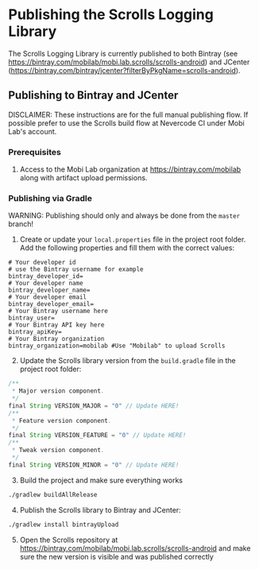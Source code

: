 # Publishing the Scrolls Logging Library

The Scrolls Logging Library is currently published to both Bintray (see https://bintray.com/mobilab/mobi.lab.scrolls/scrolls-android) and JCenter (https://bintray.com/bintray/jcenter?filterByPkgName=scrolls-android).

## Publishing to Bintray and JCenter

DISCLAIMER: These instructions are for the full manual publishing flow. If possible prefer to use the Scrolls build flow at Nevercode CI under Mobi Lab's account.

### Prerequisites

1) Access to the Mobi Lab organization at https://bintray.com/mobilab along with artifact upload permissions. 

### Publishing via Gradle

WARNING: Publishing should only and always be done from the `master` branch!

1) Create or update your `local.properties` file in the project root folder. Add the following properties and fill them with the correct values:

```properties
# Your developer id
# use the Bintray username for example
bintray_developer_id=
# Your developer name
bintray_developer_name=
# Your developer email
bintray_developer_email=
# Your Bintray username here
bintray_user=
# Your Bintray API key here
bintray_apiKey=
# Your Bintray organization
bintray_organization=mobilab #Use "Mobilab" to upload Scrolls
```

2) Update the Scrolls library version from the `build.gradle` file in the project root folder:

```groovy
/**
 * Major version component.
 */
final String VERSION_MAJOR = "0" // Update HERE!
/**
 * Feature version component.
 */
final String VERSION_FEATURE = "0" // Update HERE!
/**
 * Tweak version component.
 */
final String VERSION_MINOR = "0" // Update HERE!
```

3) Build the project and make sure everything works

```bash
./gradlew buildAllRelease
```

4) Publish the Scrolls library to Bintray and JCenter:

```bash
./gradlew install bintrayUpload
```

5) Open the Scrolls repository at https://bintray.com/mobilab/mobi.lab.scrolls/scrolls-android and make sure the new version is visible and was published correctly